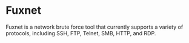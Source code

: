 # Fuxnet
Fuxnet is a network brute force tool that currently supports a variety of protocols, including SSH, FTP, Telnet, SMB, HTTP, and RDP.
